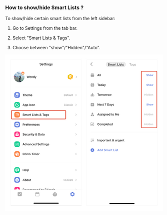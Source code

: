 ### How to show/hide Smart Lists ?

To show/hide certain smart lists from the left sidebar:

1. Go to Settings from the tab bar.

2. Select "Smart Lists & Tags".

3. Choose between "show"/"Hidden"/"Auto".

![iosshowsmartlist](../../images/ticktick-ios-app/List/showhidelists.jpg)

